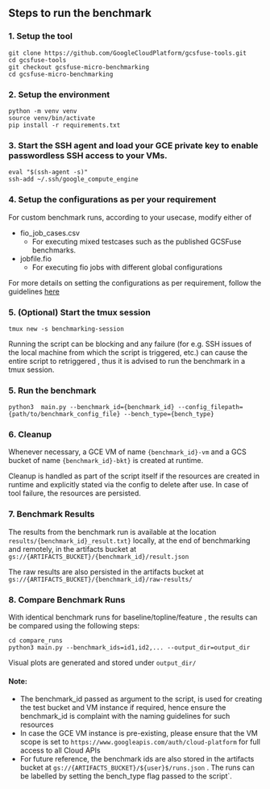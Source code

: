 ## Steps to run the benchmark

### 1. Setup the tool
```
git clone https://github.com/GoogleCloudPlatform/gcsfuse-tools.git
cd gcsfuse-tools
git checkout gcsfuse-micro-benchmarking
cd gcsfuse-micro-benchmarking
```

### 2. Setup the environment
```
python -m venv venv
source venv/bin/activate
pip install -r requirements.txt
```

### 3. Start the SSH agent and load your GCE private key to enable passwordless SSH access to your VMs.
```
eval "$(ssh-agent -s)"
ssh-add ~/.ssh/google_compute_engine
```

### 4. Setup the configurations as per your requirement
For custom benchmark runs, according to your usecase, modify either of
* fio_job_cases.csv 
    - For executing mixed testcases such as the published GCSFuse benchmarks.
* jobfile.fio
    - For executing fio jobs with different global configurations 

For more details on setting the configurations as per requirement, follow the guidelines [here](https://docs.google.com/document/d/1yI0ApvDC8SDnpzAmz95kbf75h1G-me41Xa1XH7zecF0/edit?usp=sharing)

### 5. (Optional) Start the tmux session
```
tmux new -s benchmarking-session
```
Running the script can be blocking and any failure (for e.g. SSH issues of the local machine from which the script is triggered, etc.) can cause the entire script to retriggered , thus it is advised to run the benchmark in a tmux session.

### 5. Run the benchmark 
```
python3  main.py --benchmark_id={benchmark_id} --config_filepath={path/to/benchmark_config_file} --bench_type={bench_type}
```

### 6. Cleanup
Whenever necessary, a GCE VM of name `{benchmark_id}-vm` and a GCS bucket of name `{benchmark_id}-bkt}` is created at runtime.

Cleanup is handled as part of the script itself if the resources are created in runtime and explicitly stated via the config to delete after use. In case of tool failure, the resources are persisted.


### 7. Benchmark Results
The results from the benchmark run is available at the location `results/{benchmark_id}_result.txt}` locally, at the end of benchmarking and remotely, in the artifacts bucket at `gs://{ARTIFACTS_BUCKET}/{benchmark_id}/result.json`

The raw results are also persisted in the artifacts bucket at  `gs://{ARTIFACTS_BUCKET}/{benchmark_id}/raw-results/`

### 8. Compare Benchmark Runs
With identical benchmark runs for baseline/topline/feature , the results can be compared using the following steps:
```
cd compare_runs
python3 main.py --benchmark_ids=id1,id2,... --output_dir=output_dir
```

Visual plots are generated and stored under `output_dir/`

#### Note: 
* The benchmark_id passed as argument to the script, is used for creating the test bucket and VM instance if required, hence ensure the benchmark_id is complaint with the naming guidelines for such resources
* In case the GCE VM instance is pre-existing, please ensure that the VM scope is set to 
`https://www.googleapis.com/auth/cloud-platform` for full access to all Cloud APIs
* For future reference, the benchmark ids are also stored in the artifacts bucket at `gs://{ARTIFACTS_BUCKET}/${user}$/runs.json` . The runs can be labelled by setting the bench_type flag passed to the script`.